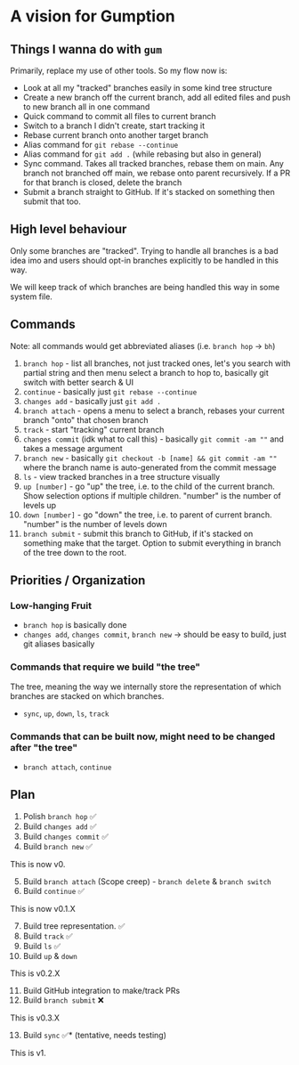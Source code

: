 # A vision for Gumption

## Things I wanna do with `gum`

Primarily, replace my use of other tools. So my flow now is:

-   Look at all my "tracked" branches easily in some kind tree structure
-   Create a new branch off the current branch, add all edited files and push to
    new branch all in one command
-   Quick command to commit all files to current branch
-   Switch to a branch I didn't create, start tracking it
-   Rebase current branch onto another target branch
-   Alias command for `git rebase --continue`
-   Alias command for `git add .` (while rebasing but also in general)
-   Sync command. Takes all tracked branches, rebase them on main. Any branch
    not branched off main, we rebase onto parent recursively. If a PR for that
    branch is closed, delete the branch
-   Submit a branch straight to GitHub. If it's stacked on something then submit
    that too.

## High level behaviour

Only some branches are "tracked". Trying to handle all branches is a bad idea
imo and users should opt-in branches explicitly to be handled in this way.

We will keep track of which branches are being handled this way in some system
file.

## Commands

Note: all commands would get abbreviated aliases (i.e. `branch hop` -> `bh`)

1. `branch hop` - list all branches, not just tracked ones, let's you search
   with partial string and then menu select a branch to hop to, basically git
   switch with better search & UI
2. `continue` - basically just `git rebase --continue`
3. `changes add` - basically just `git add .`
4. `branch attach` - opens a menu to select a branch, rebases your current
   branch "onto" that chosen branch
5. `track` - start "tracking" current branch
6. `changes commit` (idk what to call this) - basically `git commit -am ""` and
   takes a message argument
7. `branch new` - basically `git checkout -b [name] && git commit -am ""` where
   the branch name is auto-generated from the commit message
8. `ls` - view tracked branches in a tree structure visually
9. `up [number]` - go "up" the tree, i.e. to the child of the current branch.
   Show selection options if multiple children. "number" is the number of levels
   up
10. `down [number]` - go "down" the tree, i.e. to parent of current branch.
    "number" is the number of levels down
11. `branch submit` - submit this branch to GitHub, if it's stacked on something
    make that the target. Option to submit everything in branch of the tree down
    to the root.

## Priorities / Organization

### Low-hanging Fruit

-   `branch hop` is basically done
-   `changes add`, `changes commit`, `branch new` -> should be easy to build,
    just git aliases basically

### Commands that require we build "the tree"

The tree, meaning the way we internally store the representation of which
branches are stacked on which branches.

-   `sync`, `up`, `down`, `ls`, `track`

### Commands that can be built now, might need to be changed after "the tree"

-   `branch attach`, `continue`

## Plan

1. Polish `branch hop` ✅
2. Build `changes add` ✅
3. Build `changes commit` ✅
4. Build `branch new` ✅

This is now v0.

5. Build `branch attach` (Scope creep) - `branch delete` & `branch switch`
6. Build `continue` ✅

This is now v0.1.X

7. Build tree representation. ✅
8. Build `track` ✅
9. Build `ls` ✅
10. Build `up` & `down`

This is v0.2.X

11. Build GitHub integration to make/track PRs
12. Build `branch submit` ❌

This is v0.3.X

13. Build `sync` ✅\* (tentative, needs testing)

This is v1.
